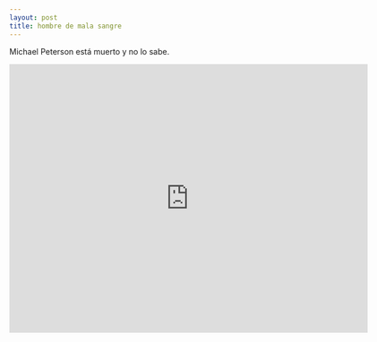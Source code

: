 ```yaml
---
layout: post
title: hombre de mala sangre
---
```


Michael Peterson está muerto y no lo sabe.

<iframe src="http://f.cl.ly/items/1v1E2c3J28093o3c3l2s/himself.mp4" width="640" height="480" style="border:none"></iframe>
